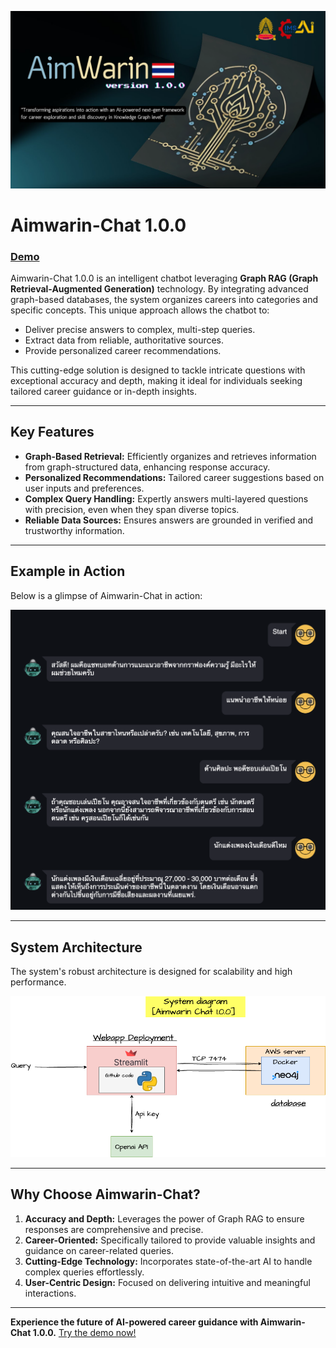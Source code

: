 ![Aimwarin-Chat Logo](images/logo.png)

# Aimwarin-Chat 1.0.0  

### [Demo](https://aimwarin.streamlit.app/)  

Aimwarin-Chat 1.0.0 is an intelligent chatbot leveraging **Graph RAG (Graph Retrieval-Augmented Generation)** technology. By integrating advanced graph-based databases, the system organizes careers into categories and specific concepts. This unique approach allows the chatbot to:  
- Deliver precise answers to complex, multi-step queries.  
- Extract data from reliable, authoritative sources.  
- Provide personalized career recommendations.  

This cutting-edge solution is designed to tackle intricate questions with exceptional accuracy and depth, making it ideal for individuals seeking tailored career guidance or in-depth insights.

---

## Key Features  

- **Graph-Based Retrieval:** Efficiently organizes and retrieves information from graph-structured data, enhancing response accuracy.  
- **Personalized Recommendations:** Tailored career suggestions based on user inputs and preferences.  
- **Complex Query Handling:** Expertly answers multi-layered questions with precision, even when they span diverse topics.  
- **Reliable Data Sources:** Ensures answers are grounded in verified and trustworthy information.  

---

## Example in Action  

Below is a glimpse of Aimwarin-Chat in action:  

![Chatbot Example](images/example.png)  

---

## System Architecture  

The system's robust architecture is designed for scalability and high performance.  

![System Diagram](images/diagram.png)  

---

## Why Choose Aimwarin-Chat?  

1. **Accuracy and Depth:** Leverages the power of Graph RAG to ensure responses are comprehensive and precise.  
2. **Career-Oriented:** Specifically tailored to provide valuable insights and guidance on career-related queries.  
3. **Cutting-Edge Technology:** Incorporates state-of-the-art AI to handle complex queries effortlessly.  
4. **User-Centric Design:** Focused on delivering intuitive and meaningful interactions.  

---

**Experience the future of AI-powered career guidance with Aimwarin-Chat 1.0.0.** [Try the demo now!](https://aimwarin.streamlit.app/)
